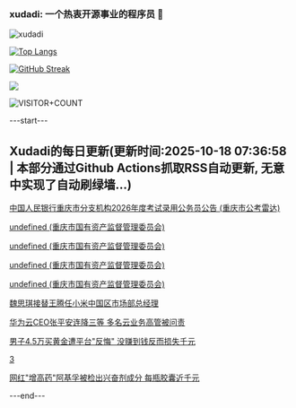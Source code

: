 ### xudadi: 一个热衷开源事业的程序员 👋

![xudadi](https://github-readme-stats-git-masterorgs-github-readme-stats-team.vercel.app/api?username=xudadi)

[![Top Langs](https://github-readme-stats.vercel.app/api/top-langs/?username=xudadi)](https://github.com/anuraghazra/github-readme-stats)

[![GitHub Streak](https://streak-stats.demolab.com?user=xudadi&locale=zh_Hans)](https://git.io/streak-stats)

![](https://raw.githubusercontent.com/xudadi/xudadi/main/assets/github-contribution-grid-snake.svg)

![VISITOR+COUNT](https://komarev.com/ghpvc/?username=xudadi&label=VISITOR+COUNT)


---start---

## Xudadi的每日更新(更新时间:2025-10-18 07:36:58 | 本部分通过Github Actions抓取RSS自动更新, 无意中实现了自动刷绿墙...)

[中国人民银行重庆市分支机构2026年度考试录用公务员公告 (重庆市公考雷达)](https://www.gongkaoleida.com/article/2653853)

[undefined (重庆市国有资产监督管理委员会)](https://dadilab.github.io/feeds/all.xml)

[undefined (重庆市国有资产监督管理委员会)](https://dadilab.github.io/feeds/all.xml)

[undefined (重庆市国有资产监督管理委员会)](https://dadilab.github.io/feeds/all.xml)

[undefined (重庆市国有资产监督管理委员会)](https://dadilab.github.io/feeds/all.xml)

[魏思琪接替王腾任小米中国区市场部总经理](https://m.163.com/news/article/KC3U3I8E0514R9P4.html)

[华为云CEO张平安连降三等 多名云业务高管被问责](https://m.163.com/news/article/KC3BP45V05129QAF.html)

[男子4.5万买黄金遭平台"反悔" 没赚到钱反而损失千元](https://m.163.com/news/article/KC3B8DT30514D3UH.html)

[3](https://m.163.com/touch/news/sub/domestic)

[网红"增高药"阿基孚被检出兴奋剂成分 每瓶胶囊近千元](https://m.163.com/news/article/KC3M1FNU051492T3.html)

---end---
